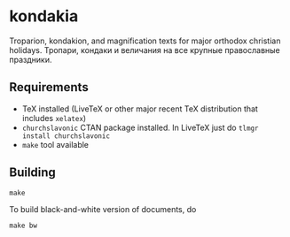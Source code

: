# kondakia

Troparion, kondakion, and magnification texts for major orthodox christian holidays.
Тропари, кондаки и величания на все крупные православные праздники.

## Requirements

* TeX installed (LiveTeX or other major recent TeX distribution that includes `xelatex`)
* `churchslavonic` CTAN package installed. In LiveTeX just do `tlmgr install churchslavonic`
* `make` tool available

## Building

```
make
```

To build black-and-white version of documents, do

```
make bw
```
